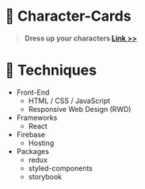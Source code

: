# :ferris_wheel: Character-Cards

> **Dress up your characters [Link >>](https://campus-diveintotopic-fn.web.app/)**

# :ferris_wheel: Techniques
- Front-End
  - HTML / CSS / JavaScript
  - Responsive Web Design (RWD)
- Frameworks
  - React
- Firebase
  - Hosting
- Packages
  - redux
  - styled-components
  - storybook
 
